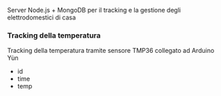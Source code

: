 Server Node.js + MongoDB per il tracking e la gestione degli elettrodomestici di casa

### Tracking della temperatura
Tracking della temperatura tramite sensore TMP36 collegato ad Arduino Yùn
* id
* time
* temp

